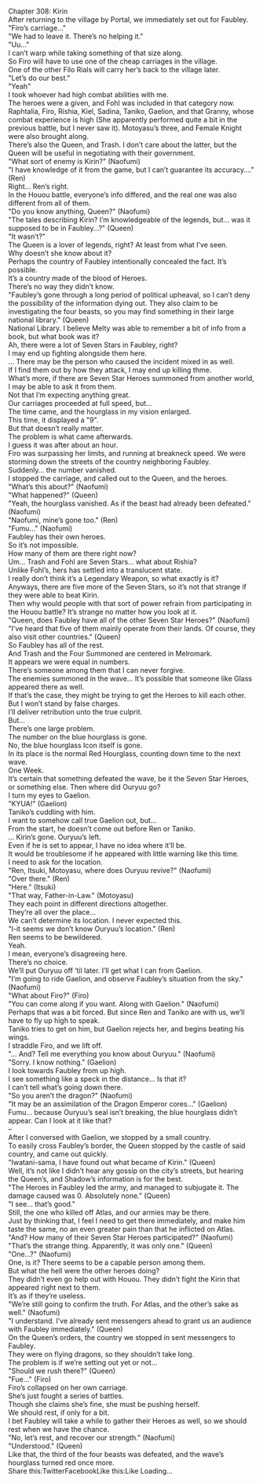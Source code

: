 <br/>
Chapter 308: Kirin<br/>
After returning to the village by Portal, we immediately set out for Faubley.<br/>
"Firo’s carriage…"<br/>
"We had to leave it. There’s no helping it."<br/>
"Uu…"<br/>
I can’t warp while taking something of that size along.<br/>
So Firo will have to use one of the cheap carriages in the village.<br/>
One of the other Filo Rials will carry her’s back to the village later.<br/>
"Let’s do our best."<br/>
"Yeah"<br/>
I took whoever had high combat abilities with me.<br/>
The heroes were a given, and Fohl was included in that category now.<br/>
Raphtalia, Firo, Rishia, Kiel, Sadina, Taniko, Gaelion, and that Granny, whose combat experience is high (She apparently performed quite a bit in the previous battle, but I never saw it). Motoyasu’s three, and Female Knight were also brought along.<br/>
There’s also the Queen, and Trash. I don’t care about the latter, but the Queen will be useful in negotiating with their government.<br/>
"What sort of enemy is Kirin?" (Naofumi)<br/>
"I have knowledge of it from the game, but I can’t guarantee its accuracy…." (Ren)<br/>
Right… Ren’s right.<br/>
In the Houou battle, everyone’s info differed, and the real one was also different from all of them.<br/>
"Do you know anything, Queen?" (Naofumi)<br/>
"The tales describing Kirin? I’m knowledgeable of the legends, but… was it supposed to be in Faubley…?" (Queen)<br/>
"It wasn’t?"<br/>
The Queen is a lover of legends, right? At least from what I’ve seen.<br/>
Why doesn’t she know about it?<br/>
Perhaps the country of Faubley intentionally concealed the fact. It’s possible.<br/>
It’s a country made of the blood of Heroes.<br/>
There’s no way they didn’t know.<br/>
"Faubley’s gone through a long period of political upheaval, so I can’t deny the possibility of the information dying out. They also claim to be investigating the four beasts, so you may find something in their large national library." (Queen)<br/>
National Library. I believe Melty was able to remember a bit of info from a book, but what book was it?<br/>
Ah, there were a lot of Seven Stars in Faubley, right?<br/>
I may end up fighting alongside them here.<br/>
… There may be the person who caused the incident mixed in as well.<br/>
If I find them out by how they attack, I may end up killing thme.<br/>
What’s more, if there are Seven Star Heroes summoned from another world, I may be able to ask it from them.<br/>
Not that I’m expecting anything great.<br/>
Our carriages proceeded at full speed, but…<br/>
The time came, and the hourglass in my vision enlarged.<br/>
This time, it displayed a "9".<br/>
But that doesn’t really matter.<br/>
The problem is what came afterwards.<br/>
I guess it was after about an hour.<br/>
Firo was surpassing her limits, and running at breakneck speed. We were storming down the streets of the country neighboring Faubley.<br/>
Suddenly… the number vanished.<br/>
I stopped the carriage, and called out to the Queen, and the heroes.<br/>
"What’s this about?" (Naofumi)<br/>
"What happened?" (Queen)<br/>
"Yeah, the hourglass vanished. As if the beast had already been defeated." (Naofumi)<br/>
"Naofumi, mine’s gone too." (Ren)<br/>
"Fumu…" (Naofumi)<br/>
Faubley has their own heroes.<br/>
So it’s not impossible.<br/>
How many of them are there right now?<br/>
Um… Trash and Fohl are Seven Stars… what about Rishia?<br/>
Unlike Fohl’s, hers has settled into a translucent state.<br/>
I really don’t think it’s a Legendary Weapon, so what exactly is it?<br/>
Anyways, there are five more of the Seven Stars, so it’s not that strange if they were able to beat Kirin.<br/>
Then why would people with that sort of power refrain from participating in the Houou battle? It’s strange no matter how you look at it.<br/>
"Queen, does Faubley have all of the other Seven Star Heroes?" (Naofumi)<br/>
"I’ve heard that five of them mainly operate from their lands. Of course, they also visit other countries." (Queen)<br/>
So Faubley has all of the rest.<br/>
And Trash and the Four Summoned are centered in Melromark.<br/>
It appears we were equal in numbers.<br/>
There’s someone among them that I can never forgive.<br/>
The enemies summoned in the wave… It’s possible that someone like Glass appeared there as well.<br/>
If that’s the case, they might be trying to get the Heroes to kill each other.<br/>
But I won’t stand by false charges.<br/>
I’ll deliver retribution unto the true culprit.<br/>
But…<br/>
There’s one large problem.<br/>
The number on the blue hourglass is gone.<br/>
No, the blue hourglass Icon itself is gone.<br/>
In its place is the normal Red Hourglass, counting down time to the next wave.<br/>
One Week.<br/>
It’s certain that something defeated the wave, be it the Seven Star Heroes, or something else. Then where did Ouryuu go?<br/>
I turn my eyes to Gaelion.<br/>
"KYUA!" (Gaelion)<br/>
Taniko’s cuddling with him.<br/>
I want to somehow call true Gaelion out, but…<br/>
From the start, he doesn’t come out before Ren or Taniko.<br/>
… Kirin’s gone. Ouryuu’s left.<br/>
Even if he is set to appear, I have no idea where it’ll be.<br/>
It would be troublesome if he appeared with little warning like this time.<br/>
I need to ask for the location.<br/>
"Ren, Itsuki, Motoyasu, where does Ouryuu revive?" (Naofumi)<br/>
"Over there." (Ren)<br/>
"Here." (Itsuki)<br/>
"That way, Father-in-Law." (Motoyasu)<br/>
They each point in different directions altogether.<br/>
They’re all over the place…<br/>
We can’t determine its location. I never expected this.<br/>
"I-it seems we don’t know Ouryuu’s location." (Ren)<br/>
Ren seems to be bewildered.<br/>
Yeah.<br/>
I mean, everyone’s disagreeing here.<br/>
There’s no choice.<br/>
We’ll put Ouryuu off ‘til later. I’ll get what I can from Gaelion.<br/>
"I’m going to ride Gaelion, and observe Faubley’s situation from the sky." (Naofumi)<br/>
"What about Firo?" (Firo)<br/>
"You can come along if you want. Along with Gaelion." (Naofumi)<br/>
Perhaps that was a bit forced. But since Ren and Taniko are with us, we’ll have to fly up high to speak.<br/>
Taniko tries to get on him, but Gaelion rejects her, and begins beating his wings.<br/>
I straddle Firo, and we lift off.<br/>
"… And? Tell me everything you know about Ouryuu." (Naofumi)<br/>
"Sorry. I know nothing." (Gaelion)<br/>
I look towards Faubley from up high.<br/>
I see something like a speck in the distance… Is that it?<br/>
I can’t tell what’s going down there.<br/>
"So you aren’t the dragon?" (Naofumi)<br/>
"It may be an assimilation of the Dragon Emperor cores…" (Gaelion)<br/>
Fumu… because Ouryuu’s seal isn’t breaking, the blue hourglass didn’t appear. Can I look at it like that?<br/>
–<br/>
After I conversed with Gaelion, we stopped by a small country.<br/>
To easily cross Faubley’s border, the Queen stopped by the castle of said country, and came out quickly.<br/>
"Iwatani-sama, I have found out what became of Kirin." (Queen)<br/>
Well, it’s not like I didn’t hear any gossip on the city’s streets, but hearing the Queen’s, and Shadow’s information is for the best.<br/>
"The Heroes in Faubley led the army, and managed to subjugate it. The damage caused was 0. Absolutely none." (Queen)<br/>
"I see… that’s good."<br/>
Still, the one who killed off Atlas, and our armies may be there.<br/>
Just by thinking that, I feel I need to get there immediately, and make him taste the same, no an even greater pain than that he inflicted on Atlas.<br/>
"And? How many of their Seven Star Heroes participated?" (Naofumi)<br/>
"That’s the strange thing. Apparently, it was only one." (Queen)<br/>
"One…?" (Naofumi)<br/>
One, is it? There seems to be a capable person among them.<br/>
But what the hell were the other heroes doing?<br/>
They didn’t even go help out with Houou. They didn’t fight the Kirin that appeared right next to them.<br/>
It’s as if they’re useless.<br/>
"We’re still going to confirm the truth. For Atlas, and the other’s sake as well." (Naofumi)<br/>
"I understand. I’ve already sent messengers ahead to grant us an audience with Faubley immediately." (Queen)<br/>
On the Queen’s orders, the country we stopped in sent messengers to Faubley.<br/>
They were on flying dragons, so they shouldn’t take long.<br/>
The problem is if we’re setting out yet or not…<br/>
"Should we rush there?" (Queen)<br/>
"Fue…" (Firo)<br/>
Firo’s collapsed on her own carriage.<br/>
She’s just fought a series of battles.<br/>
Though she claims she’s fine, she must be pushing herself.<br/>
We should rest, if only for a bit.<br/>
I bet Faubley will take a while to gather their Heroes as well, so we should rest when we have the chance.<br/>
"No, let’s rest, and recover our strength." (Naofumi)<br/>
"Understood." (Queen)<br/>
Like that, the third of the four beasts was defeated, and the wave’s hourglass turned red once more.<br/>
Share this:TwitterFacebookLike this:Like Loading... <br/>
